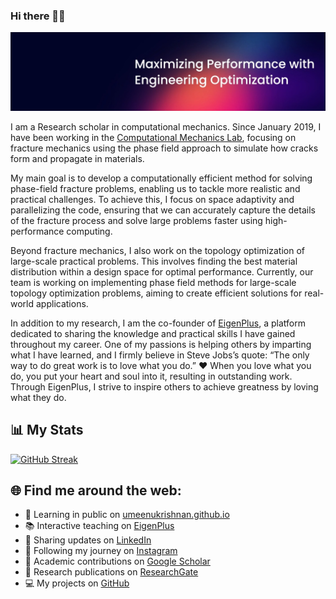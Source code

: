 ### Hi there 👋💃

<img src="https://github.com/umeenukrishnan/umeenukrishnan/blob/main/1721411102909.jpeg" alt="banner that says U. Meenu Krishnan - fracture mechanics, topology optimization, phase field method.">

I am a Research scholar in computational mechanics. Since January 2019, I have been working in the [Computational Mechanics Lab](https://computationalmechanics.in/rajib_teams/u-meenu-krishnan-2/), focusing on fracture mechanics using the phase field approach to simulate how cracks form and propagate in materials.

My main goal is to develop a computationally efficient method for solving phase-field fracture problems, enabling us to tackle more realistic and practical challenges. To achieve this, I focus on space adaptivity and parallelizing the code, ensuring that we can accurately capture the details of the fracture process and solve large problems faster using high-performance computing.

Beyond fracture mechanics, I also work on the topology optimization of large-scale practical problems. This involves finding the best material distribution within a design space for optimal performance. Currently, our team is working on implementing phase field methods for large-scale topology optimization problems, aiming to create efficient solutions for real-world applications.

In addition to my research, I am the co-founder of [EigenPlus](https://eigenplus.com), a platform dedicated to sharing the knowledge and practical skills I have gained throughout my career. One of my passions is helping others by imparting what I have learned, and I firmly believe in Steve Jobs’s quote: “The only way to do great work is to love what you do.” ❤️ When you love what you do, you put your heart and soul into it, resulting in outstanding work. Through EigenPlus, I strive to inspire others to achieve greatness by loving what they do.

## 📊 My Stats
[![GitHub Streak](https://streak-stats.demolab.com?user=umeenukrishnan&theme=tokyonight)](https://git.io/streak-stats)

## 🌐 Find me around the web:
- 🌱 Learning in public on [umeenukrishnan.github.io](https://umeenukrishnan.github.io)
- 📚 Interactive teaching on [EigenPlus](https://eigenplus.com)
- 💼 Sharing updates on [LinkedIn](https://www.linkedin.com/in/iitrmeenu/)
- 📸 Following my journey on [Instagram](https://www.instagram.com/univ_tusk_mind/)
- 📝 Academic contributions on [Google Scholar](https://scholar.google.com/citations?user=hjyZvdgAAAAJ&hl=en)
- 🔬 Research publications on [ResearchGate](https://www.researchgate.net/profile/Meenu-Krishnan)
- 💻 My projects on [GitHub](https://github.com/umeenukrishnan)
